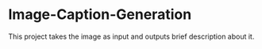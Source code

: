 # Image-Caption-Generation
This project takes the image as input and outputs brief description about it.
